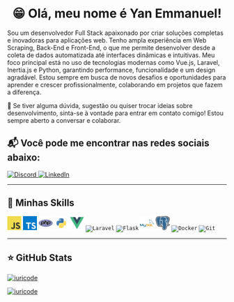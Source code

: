 <h1 align="center">😁 Olá, meu nome é Yan Emmanuel!</h1>

Sou um desenvolvedor Full Stack apaixonado por criar soluções completas e inovadoras para aplicações web. Tenho ampla experiência em Web Scraping, Back-End e Front-End, o que me permite desenvolver desde a coleta de dados automatizada até interfaces dinâmicas e intuitivas. Meu foco principal está no uso de tecnologias modernas como Vue.js, Laravel, Inertia.js e Python, garantindo performance, funcionalidade e um design agradável. Estou sempre em busca de novos desafios e oportunidades para aprender e crescer profissionalmente, colaborando em projetos que fazem a diferença.

💬 Se tiver alguma dúvida, sugestão ou quiser trocar ideias sobre desenvolvimento, sinta-se à vontade para entrar em contato comigo! Estou sempre aberto a conversar e colaborar.

## 📬 Você pode me encontrar nas redes sociais abaixo:

<a href="https://discord.com/users/1328121187116781679" target="_blank">
  <img src="https://img.shields.io/badge/Discord-5865F2?style=for-the-badge&logo=discord&logoColor=white" alt="Discord">
</a>
<a href="www.linkedin.com/in/yan-emmanuel" target="_blank">
  <img src="https://img.shields.io/badge/LinkedIn-0A66C2?style=for-the-badge&logo=linkedin&logoColor=white" alt="LinkedIn">
</a>


---

## 🚀 Minhas Skills

<code><img height="32" src="https://raw.githubusercontent.com/github/explore/80688e429a7d4ef2fca1e82350fe8e3517d3494d/topics/javascript/javascript.png" alt="Javascript"/></code>
<code><img height="32" src="https://raw.githubusercontent.com/github/explore/80688e429a7d4ef2fca1e82350fe8e3517d3494d/topics/typescript/typescript.png" alt="Typescript"/></code>
<code><img height="32" src="https://raw.githubusercontent.com/github/explore/80688e429a7d4ef2fca1e82350fe8e3517d3494d/topics/php/php.png" alt="PHP"/></code>
<code><img height="32" src="https://raw.githubusercontent.com/github/explore/80688e429a7d4ef2fca1e82350fe8e3517d3494d/topics/python/python.png" alt="Python"/></code>
<code><img height="32" src="https://raw.githubusercontent.com/github/explore/80688e429a7d4ef2fca1e82350fe8e3517d3494d/topics/vue/vue.png" alt="Vue.js"/></code>
<code><img height="32" src="https://cdn.worldvectorlogo.com/logos/laravel-2.svg" alt="Laravel"/></code>
<code><img height="32" src="https://cdn.worldvectorlogo.com/logos/flask.svg" alt="Flask"/></code>
<code><img height="32" src="https://raw.githubusercontent.com/devicons/devicon/master/icons/mysql/mysql-original-wordmark.svg" alt="MySQL"/></code>
<code><img height="32" src="https://raw.githubusercontent.com/github/explore/80688e429a7d4ef2fca1e82350fe8e3517d3494d/topics/postgresql/postgresql.png" alt="PostgreSQL"/></code>
<code><img height="32" src="https://www.docker.com/wp-content/uploads/2022/03/Moby-logo.png" alt="Docker"/></code>
<code><img height="32" src="https://git-scm.com/images/logos/downloads/Git-Icon-1788C.png" alt="Git"/></code>


---

## ⭐ GitHub Stats

[![iuricode](https://github-readme-stats.vercel.app/api/top-langs/?username=YanEmmanuel&hide=html&layout=compact&theme=tokyonight)](https://github.com/YanEmmanuel)

[![iuricode](https://github-readme-stats.vercel.app/api?username=YanEmmanuel&theme=tokyonight)](https://github.com/YanEmmanuel)
